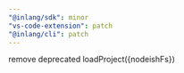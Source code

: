 ```yaml
---
"@inlang/sdk": minor
"vs-code-extension": patch
"@inlang/cli": patch
---
```


remove deprecated loadProject({nodeishFs})
